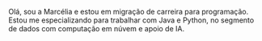 Olá, sou a Marcélia e estou em migração de carreira para programação. 
Estou me especializando para trabalhar com Java e Python, no segmento de dados com computação em núvem e apoio de IA.
